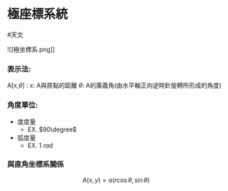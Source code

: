 # 極座標系統
#天文 

![[極坐標系.png]]
### 表示法:
A[x,$\theta$] :
x: A與原點的距離
$\theta$: A的廣義角(由水平軸正向逆時針旋轉所形成的角度)

### 角度單位:
- 度度量
	- EX. $90\degree$
- 弧度量
	- EX. 1 $rad$

### 與直角坐標系關係
$$A(x,y)=a(r\cos \theta, \sin \theta)$$